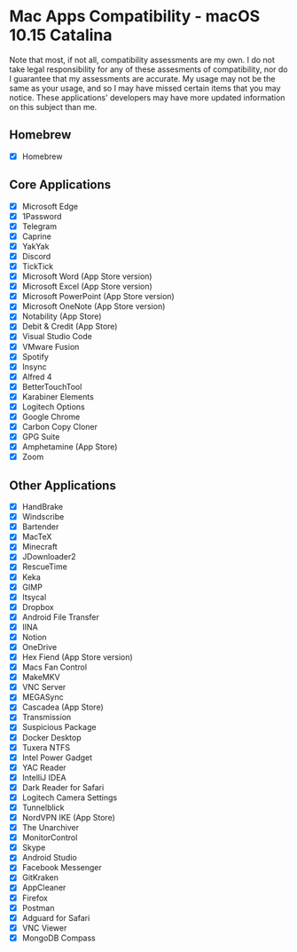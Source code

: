 # Mac Apps Compatibility - macOS 10.15 Catalina

Note that most, if not all, compatibility assessments are my own.
I do not take legal responsibility for any of these assesments of compatibility, nor do I guarantee that my assessments are accurate.
My usage may not be the same as your usage, and so I may have missed certain items that you may notice.
These applications' developers may have more updated information on this subject than me.

## Homebrew

- [x] Homebrew

## Core Applications

- [x] Microsoft Edge
- [x] 1Password
- [x] Telegram
- [x] Caprine
- [x] YakYak
- [x] Discord
- [x] TickTick
- [x] Microsoft Word (App Store version)
- [x] Microsoft Excel (App Store version)
- [x] Microsoft PowerPoint (App Store version)
- [x] Microsoft OneNote (App Store version)
- [x] Notability (App Store)
- [x] Debit & Credit (App Store)
- [x] Visual Studio Code
- [x] VMware Fusion
- [x] Spotify
- [x] Insync
- [x] Alfred 4
- [x] BetterTouchTool
- [x] Karabiner Elements
- [x] Logitech Options
- [x] Google Chrome
- [x] Carbon Copy Cloner
- [x] GPG Suite
- [x] Amphetamine (App Store)
- [x] Zoom

## Other Applications

- [x] HandBrake
- [x] Windscribe
- [x] Bartender
- [x] MacTeX
- [x] Minecraft
- [x] JDownloader2
- [x] RescueTime
- [x] Keka
- [x] GIMP
- [x] Itsycal
- [x] Dropbox
- [x] Android File Transfer
- [x] IINA
- [x] Notion
- [x] OneDrive
- [x] Hex Fiend (App Store version)
- [x] Macs Fan Control
- [x] MakeMKV
- [x] VNC Server
- [x] MEGASync
- [x] Cascadea (App Store)
- [x] Transmission
- [x] Suspicious Package
- [x] Docker Desktop
- [x] Tuxera NTFS
- [x] Intel Power Gadget
- [x] YAC Reader
- [x] IntelliJ IDEA
- [x] Dark Reader for Safari
- [x] Logitech Camera Settings
- [x] Tunnelblick
- [x] NordVPN IKE (App Store)
- [x] The Unarchiver
- [x] MonitorControl
- [x] Skype
- [x] Android Studio
- [x] Facebook Messenger
- [x] GitKraken
- [x] AppCleaner
- [x] Firefox
- [x] Postman
- [x] Adguard for Safari
- [x] VNC Viewer
- [x] MongoDB Compass
